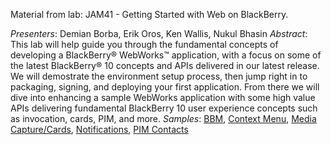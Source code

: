 Material from lab: JAM41 - Getting Started with Web on BlackBerry.

_Presenters_: Demian Borba, Erik Oros, Ken Wallis, Nukul Bhasin
_Abstract_: This lab will help guide you through the fundamental concepts of developing a BlackBerry® WebWorks™ application, with a focus on some of the latest BlackBerry® 10 concepts and APIs delivered in our latest release. We will demostrate the environment setup process, then jump right in to packaging, signing, and deploying your first application. From there we will dive into enhancing a sample WebWorks application with some high value APIs delivering fundamental BlackBerry 10 user experience concepts such as invocation, cards, PIM, and more.
_Samples_: [BBM](https://github.com/blackberry/BB10-WebWorks-Samples/tree/master/bbm), [Context Menu](https://github.com/blackberry/BB10-WebWorks-Samples/tree/master/contextmenu), [Media Capture/Cards](https://github.com/blackberry/BB10-WebWorks-Samples/tree/master/mediacards), [Notifications](https://github.com/blackberry/BB10-WebWorks-Samples/tree/master/notificationshub), [PIM Contacts](https://github.com/blackberry/BB10-WebWorks-Samples/tree/master/pimcontacts)
